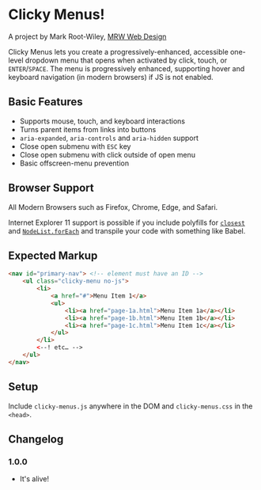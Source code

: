 # Clicky Menus!
A project by Mark Root-Wiley, [MRW Web Design](https://MRWweb.com)

Clicky Menus lets you create a progressively-enhanced, accessible one-level dropdown menu that opens when activated by click, touch, or `ENTER`/`SPACE`. The menu is progressively enhanced, supporting hover and keyboard navigation (in modern browsers) if JS is not enabled.

## Basic Features
- Supports mouse, touch, and keyboard interactions
- Turns parent items from links into buttons
- `aria-expanded`, `aria-controls` and `aria-hidden` support
- Close open submenu with `ESC` key
- Close open submenu with click outside of open menu
- Basic offscreen-menu prevention

## Browser Support

All Modern Browsers such as Firefox, Chrome, Edge, and Safari.

Internet Explorer 11 support is possible if you include polyfills for [`closest`](https://developer.mozilla.org/en-US/docs/Web/API/Element/closest#polyfill) and [`NodeList.forEach`](https://developer.mozilla.org/en-US/docs/Web/API/NodeList/forEach#Polyfill) and transpile your code with something like Babel.

## Expected Markup

```html
<nav id="primary-nav"> <!-- element must have an ID -->
	<ul class="clicky-menu no-js">
		<li>
			<a href="#">Menu Item 1</a>
			<ul>
				<li><a href="page-1a.html">Menu Item 1a</a></li>
				<li><a href="page-1b.html">Menu Item 1b</a></li>
				<li><a href="page-1c.html">Menu Item 1c</a></li>
			</ul>
		</li>
		<--! etc… -->
	</ul>
</nav>
```

## Setup
Include `clicky-menus.js` anywhere in the DOM and `clicky-menus.css` in the `<head>`.

## Changelog

### 1.0.0
- It's alive!